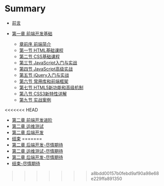 # Summary

* [前言](README.md)

* [第一章 前端开发基础](chapter1/README.md)
    * [章前序 前端简介](chapter1/node0/README.md)
    * [第一节 HTML基础课程](chapter1/node1/README.md)
    * [第二节 CSS基础课程](chapter1/node2/README.md)
    * [第三节 JavaScript入门与实战](chapter1/node3/README.md)
    * [第四节 JavaScript高级实战](chapter1/node4/README.md)
    * [第五节 jQuery入门与实战](chapter1/node5/README.md)
    * [第六节 常用库和前端框架](chapter1/node6/README.md)
    * [第七节 HTML5新功能和高级机制](chapter1/node7/README.md)
    * [第八节 CSS3新特性详解](chapter1/node8/README.md)
    * [第九节 实战案例](chapter1/node9/README.md)

<<<<<<< HEAD
* [第二章 前端开发进阶](chapter2/README.md)
* [第二章 运维测试](chapter2/README.md)
* [第二章 后端开发](chapter2/README.md)
* [结束](end/README.md)
=======
* [第二章 后端开发-尽情期待](chapter2/README.md)
* [第二章 运维测试-尽情期待](chapter2/README.md)
* [第二章 后端开发-尽情期待](chapter2/README.md)
* [结束-尽情期待](end/README.md)
>>>>>>> a8bdd00157b0febd9af90a98e68e229ffa891350

